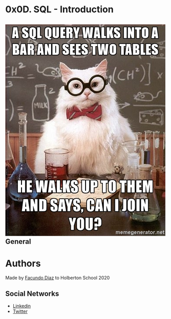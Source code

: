 # 0x0D. SQL - Introduction

![alt text](https://github.com/facu2279/holbertonschool-higher_level_programming/blob/main/0x0E-SQL_more_queries/image.jpg)
General
--------


# Authors
Made by [Facundo Diaz](https://github.com/facu2279) to Holberton School 2020

Social Networks
-------------------
- [Linkedin](https://www.linkedin.com/in/facundo-d%C3%ADaz-720110149/)
- [Twitter](https://twitter.com/facudiazuy)